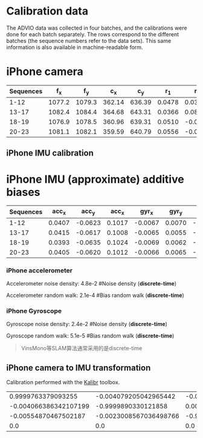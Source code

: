 # Calibration data

The ADVIO data was collected in four batches, and the calibrations were done for each batch separately. The rows correspond to the different batches (the sequence numbers refer to the data sets). This same information is also available in machine-readable form.

# iPhone camera

| Sequences  |f<sub>x |f<sub>y |c<sub>x |c<sub>y |r<sub>1 |r<sub>2 |k<sub>1 |k<sub>2 | file name|
| ------------- | ------------- | ------------- | ------------- | ------------- | ------------- | ------------- | ------------- | ------------- | ---------|
|1-12 |1077.2| 1079.3|362.14| 636.39|0.0478| 0.0339| -0.0003|-0.0009|iphone` - `2.yaml|
|13-17|1082.4| 1084.4|364.68| 643.31|0.0366| 0.0803| 0.0007|-0.0002|iphone` - `3.yaml|
|18-19|1076.9| 1078.5|360.96| 639.31|0.0510| -0.0354| -0.0054|0.0473|iphone` - `1.yaml|
|20-23|1081.1|1082.1|359.59|640.79|0.0556|-0.0454|0.0009|-0.0018| iphone` - `4.yaml|

## iPhone IMU calibration
# iPhone IMU (approximate) additive biases

| Sequences  |acc<sub>x |acc<sub>y |acc<sub>x |gyr<sub>x |gyr<sub>y |gyr<sub>z |
| ------------- | ------------- | ------------- | ------------- | ------------- | ------------- | ------------- |
| 1-12 |0.0407| -0.0623|0.1017| -0.0067|0.0070| -0.0065|
| 13-17|0.0415| -0.0617|0.1008| -0.0065|0.0055| -0.0064|
| 18-19|0.0393| -0.0635|0.1024| -0.0069|0.0062| -0.0067|
| 20-23|0.0405| -0.0620|0.1012| -0.0066|0.0065| -0.0063|


### iPhone accelerometer
Accelerometer noise density: 4.8e-2       #Noise density (**discrete-time**)

Accelerometer random walk:   2.1e-4       #Bias random walk (**discrete-time**)

### iPhone Gyroscope
Gyroscope noise density:     2.4e-2       #Noise density (**discrete-time**)

Gyroscope random walk:       5.1e-5       #Bias random walk (**discrete-time**)

> VinsMono等SLAM算法通常采用的是discrete-time

## iPhone camera to IMU transformation

Calibration performed with the [Kalibr](https://github.com/ethz-asl/kalibr) toolbox.

|  |  |  |  |
| ------------- | ------------- | ------------- | ------------- |
|0.9999763379093255|-0.004079205042965442|-0.005539287650170447|-0.008977668364731128|
|-0.004066386342107199|-0.9999890330121858|0.0023234365646622014|0.07557012320238939|
|-0.00554870467502187|-0.0023008567036498766|-0.9999819588046867|-0.005545773942541918|
|0.0|0.0|0.0|1.0|


